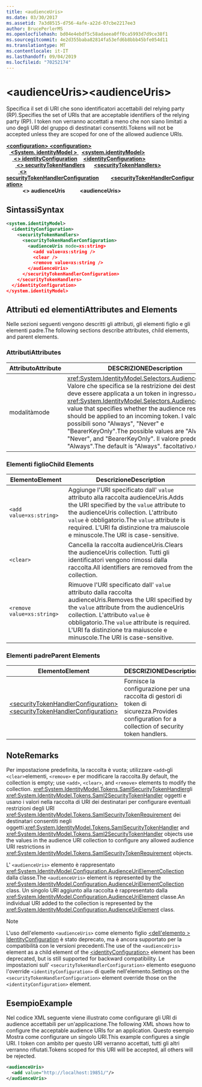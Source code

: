 ```yaml
---
title: <audienceUris>
ms.date: 03/30/2017
ms.assetid: 7a3d8515-d756-4afe-a22d-07cbe2217ee3
author: BrucePerlerMS
ms.openlocfilehash: bd04e4ebdf5c58adaeea0ff0ca5993d7d9ce38f1
ms.sourcegitcommit: 4e2d355baba82814fa53efd6b8bbb45bfe054d11
ms.translationtype: MT
ms.contentlocale: it-IT
ms.lasthandoff: 09/04/2019
ms.locfileid: "70252174"
---
```

# <a name="audienceuris"></a><span data-ttu-id="30727-101">\<audienceUris></span><span class="sxs-lookup"><span data-stu-id="30727-101">\<audienceUris></span></span>
<span data-ttu-id="30727-102">Specifica il set di URI che sono identificatori accettabili del relying party (RP).</span><span class="sxs-lookup"><span data-stu-id="30727-102">Specifies the set of URIs that are acceptable identifiers of the relying party (RP).</span></span> <span data-ttu-id="30727-103">I token non verranno accettati a meno che non siano limitati a uno degli URI del gruppo di destinatari consentiti.</span><span class="sxs-lookup"><span data-stu-id="30727-103">Tokens will not be accepted unless they are scoped for one of the allowed audience URIs.</span></span>  
  
<span data-ttu-id="30727-104">[ **\<configuration>** ](../configuration-element.md)</span><span class="sxs-lookup"><span data-stu-id="30727-104">[**\<configuration>**](../configuration-element.md)</span></span>\
<span data-ttu-id="30727-105">&nbsp;&nbsp;[ **\<System. identityModel >** ](system-identitymodel.md)</span><span class="sxs-lookup"><span data-stu-id="30727-105">&nbsp;&nbsp;[**\<system.identityModel>**](system-identitymodel.md)</span></span>\
<span data-ttu-id="30727-106">&nbsp;&nbsp;&nbsp;&nbsp;[ **\<> identityConfiguration**](identityconfiguration.md)</span><span class="sxs-lookup"><span data-stu-id="30727-106">&nbsp;&nbsp;&nbsp;&nbsp;[**\<identityConfiguration>**](identityconfiguration.md)</span></span>\
<span data-ttu-id="30727-107">&nbsp;&nbsp;&nbsp;&nbsp;&nbsp;&nbsp;[ **\<> securityTokenHandlers**](securitytokenhandlers.md)</span><span class="sxs-lookup"><span data-stu-id="30727-107">&nbsp;&nbsp;&nbsp;&nbsp;&nbsp;&nbsp;[**\<securityTokenHandlers>**](securitytokenhandlers.md)</span></span>\
<span data-ttu-id="30727-108">&nbsp;&nbsp;&nbsp;&nbsp;&nbsp;&nbsp;&nbsp;&nbsp;[ **\<> securityTokenHandlerConfiguration**](securitytokenhandlerconfiguration.md)</span><span class="sxs-lookup"><span data-stu-id="30727-108">&nbsp;&nbsp;&nbsp;&nbsp;&nbsp;&nbsp;&nbsp;&nbsp;[**\<securityTokenHandlerConfiguration>**](securitytokenhandlerconfiguration.md)</span></span>\
<span data-ttu-id="30727-109">&nbsp;&nbsp;&nbsp;&nbsp;&nbsp;&nbsp;&nbsp;&nbsp;&nbsp;&nbsp; **\<> audienceUris**</span><span class="sxs-lookup"><span data-stu-id="30727-109">&nbsp;&nbsp;&nbsp;&nbsp;&nbsp;&nbsp;&nbsp;&nbsp;&nbsp;&nbsp;**\<audienceUris>**</span></span>  
  
## <a name="syntax"></a><span data-ttu-id="30727-110">Sintassi</span><span class="sxs-lookup"><span data-stu-id="30727-110">Syntax</span></span>  
  
```xml  
<system.identityModel>  
  <identityConfiguration>  
    <securityTokenHandlers>  
      <securityTokenHandlerConfiguration>  
        <audienceUris mode=xs:string>  
          <add value=xs:string />  
          <clear />  
          <remove value=xs:string />  
        </audienceUris>  
      </securityTokenHandlerConfiguration>  
    </securityTokenHandlers>  
  </identityConfiguration>  
</system.identityModel>  
```  
  
## <a name="attributes-and-elements"></a><span data-ttu-id="30727-111">Attributi ed elementi</span><span class="sxs-lookup"><span data-stu-id="30727-111">Attributes and Elements</span></span>  
 <span data-ttu-id="30727-112">Nelle sezioni seguenti vengono descritti gli attributi, gli elementi figlio e gli elementi padre.</span><span class="sxs-lookup"><span data-stu-id="30727-112">The following sections describe attributes, child elements, and parent elements.</span></span>  
  
### <a name="attributes"></a><span data-ttu-id="30727-113">Attributi</span><span class="sxs-lookup"><span data-stu-id="30727-113">Attributes</span></span>  
  
|<span data-ttu-id="30727-114">Attributo</span><span class="sxs-lookup"><span data-stu-id="30727-114">Attribute</span></span>|<span data-ttu-id="30727-115">DESCRIZIONE</span><span class="sxs-lookup"><span data-stu-id="30727-115">Description</span></span>|  
|---------------|-----------------|  
|<span data-ttu-id="30727-116">modalità</span><span class="sxs-lookup"><span data-stu-id="30727-116">mode</span></span>|<span data-ttu-id="30727-117"><xref:System.IdentityModel.Selectors.AudienceUriMode> Valore che specifica se la restrizione dei destinatari deve essere applicata a un token in ingresso.</span><span class="sxs-lookup"><span data-stu-id="30727-117">An <xref:System.IdentityModel.Selectors.AudienceUriMode> value that specifies whether the audience restriction should be applied to an incoming token.</span></span> <span data-ttu-id="30727-118">I valori possibili sono "Always", "Never" e "BearerKeyOnly".</span><span class="sxs-lookup"><span data-stu-id="30727-118">The possible values are "Always", "Never", and "BearerKeyOnly".</span></span> <span data-ttu-id="30727-119">Il valore predefinito è "Always".</span><span class="sxs-lookup"><span data-stu-id="30727-119">The default is "Always".</span></span> <span data-ttu-id="30727-120">facoltativo.</span><span class="sxs-lookup"><span data-stu-id="30727-120">Optional.</span></span>|  
  
### <a name="child-elements"></a><span data-ttu-id="30727-121">Elementi figlio</span><span class="sxs-lookup"><span data-stu-id="30727-121">Child Elements</span></span>  
  
|<span data-ttu-id="30727-122">Elemento</span><span class="sxs-lookup"><span data-stu-id="30727-122">Element</span></span>|<span data-ttu-id="30727-123">Descrizione</span><span class="sxs-lookup"><span data-stu-id="30727-123">Description</span></span>|  
|-------------|-----------------|  
|`<add value=xs:string>`|<span data-ttu-id="30727-124">Aggiunge l'URI specificato dall' `value` attributo alla raccolta audienceUris.</span><span class="sxs-lookup"><span data-stu-id="30727-124">Adds the URI specified by the `value` attribute to the audienceUris collection.</span></span> <span data-ttu-id="30727-125">L'attributo `value` è obbligatorio.</span><span class="sxs-lookup"><span data-stu-id="30727-125">The `value` attribute is required.</span></span> <span data-ttu-id="30727-126">L'URI fa distinzione tra maiuscole e minuscole.</span><span class="sxs-lookup"><span data-stu-id="30727-126">The URI is case-sensitive.</span></span>|  
|`<clear>`|<span data-ttu-id="30727-127">Cancella la raccolta audienceUris.</span><span class="sxs-lookup"><span data-stu-id="30727-127">Clears the audienceUris collection.</span></span> <span data-ttu-id="30727-128">Tutti gli identificatori vengono rimossi dalla raccolta.</span><span class="sxs-lookup"><span data-stu-id="30727-128">All identifiers are removed from the collection.</span></span>|  
|`<remove value=xs:string>`|<span data-ttu-id="30727-129">Rimuove l'URI specificato dall' `value` attributo dalla raccolta audienceUris.</span><span class="sxs-lookup"><span data-stu-id="30727-129">Removes the URI specified by the `value` attribute from the audienceUris collection.</span></span> <span data-ttu-id="30727-130">L'attributo `value` è obbligatorio.</span><span class="sxs-lookup"><span data-stu-id="30727-130">The `value` attribute is required.</span></span> <span data-ttu-id="30727-131">L'URI fa distinzione tra maiuscole e minuscole.</span><span class="sxs-lookup"><span data-stu-id="30727-131">The URI is case-sensitive.</span></span>|  
  
### <a name="parent-elements"></a><span data-ttu-id="30727-132">Elementi padre</span><span class="sxs-lookup"><span data-stu-id="30727-132">Parent Elements</span></span>  
  
|<span data-ttu-id="30727-133">Elemento</span><span class="sxs-lookup"><span data-stu-id="30727-133">Element</span></span>|<span data-ttu-id="30727-134">DESCRIZIONE</span><span class="sxs-lookup"><span data-stu-id="30727-134">Description</span></span>|  
|-------------|-----------------|  
|[<span data-ttu-id="30727-135">\<securityTokenHandlerConfiguration></span><span class="sxs-lookup"><span data-stu-id="30727-135">\<securityTokenHandlerConfiguration></span></span>](securitytokenhandlerconfiguration.md)|<span data-ttu-id="30727-136">Fornisce la configurazione per una raccolta di gestori di token di sicurezza.</span><span class="sxs-lookup"><span data-stu-id="30727-136">Provides configuration for a collection of security token handlers.</span></span>|  
  
## <a name="remarks"></a><span data-ttu-id="30727-137">Note</span><span class="sxs-lookup"><span data-stu-id="30727-137">Remarks</span></span>  
 <span data-ttu-id="30727-138">Per impostazione predefinita, la raccolta è vuota; utilizzare `<add>`gli `<clear>`elementi, `<remove>` e per modificare la raccolta.</span><span class="sxs-lookup"><span data-stu-id="30727-138">By default, the collection is empty; use `<add>`, `<clear>`, and `<remove>` elements to modify the collection.</span></span> <span data-ttu-id="30727-139"><xref:System.IdentityModel.Tokens.SamlSecurityTokenHandler>gli <xref:System.IdentityModel.Tokens.Saml2SecurityTokenHandler> oggetti e usano i valori nella raccolta di URI dei destinatari per configurare eventuali restrizioni degli URI <xref:System.IdentityModel.Tokens.SamlSecurityTokenRequirement> dei destinatari consentiti negli oggetti.</span><span class="sxs-lookup"><span data-stu-id="30727-139"><xref:System.IdentityModel.Tokens.SamlSecurityTokenHandler> and <xref:System.IdentityModel.Tokens.Saml2SecurityTokenHandler> objects use the values in the audience URI collection to configure any allowed audience URI restrictions in <xref:System.IdentityModel.Tokens.SamlSecurityTokenRequirement> objects.</span></span>  
  
 <span data-ttu-id="30727-140">L' `<audienceUris>` elemento è rappresentato <xref:System.IdentityModel.Configuration.AudienceUriElementCollection> dalla classe.</span><span class="sxs-lookup"><span data-stu-id="30727-140">The `<audienceUris>` element is represented by the <xref:System.IdentityModel.Configuration.AudienceUriElementCollection> class.</span></span> <span data-ttu-id="30727-141">Un singolo URI aggiunto alla raccolta è rappresentato dalla <xref:System.IdentityModel.Configuration.AudienceUriElement> classe.</span><span class="sxs-lookup"><span data-stu-id="30727-141">An individual URI added to the collection is represented by the <xref:System.IdentityModel.Configuration.AudienceUriElement> class.</span></span>  
  
> [!NOTE]
> <span data-ttu-id="30727-142">L'uso dell'elemento `<audienceUris>` come elemento figlio [ \<dell'elemento > IdentityConfiguration](identityconfiguration.md) è stato deprecato, ma è ancora supportato per la compatibilità con le versioni precedenti.</span><span class="sxs-lookup"><span data-stu-id="30727-142">The use of the `<audienceUris>` element as a child element of the [\<identityConfiguration>](identityconfiguration.md) element has been deprecated, but is still supported for backward compatibility.</span></span> <span data-ttu-id="30727-143">Le impostazioni sull' `<securityTokenHandlerConfiguration>` elemento eseguono l'override `<identityConfiguration>` di quelle nell'elemento.</span><span class="sxs-lookup"><span data-stu-id="30727-143">Settings on the `<securityTokenHandlerConfiguration>` element override those on the `<identityConfiguration>` element.</span></span>  
  
## <a name="example"></a><span data-ttu-id="30727-144">Esempio</span><span class="sxs-lookup"><span data-stu-id="30727-144">Example</span></span>  
 <span data-ttu-id="30727-145">Nel codice XML seguente viene illustrato come configurare gli URI di audience accettabili per un'applicazione.</span><span class="sxs-lookup"><span data-stu-id="30727-145">The following XML shows how to configure the acceptable audience URIs for an application.</span></span> <span data-ttu-id="30727-146">Questo esempio Mostra come configurare un singolo URI.</span><span class="sxs-lookup"><span data-stu-id="30727-146">This example configures a single URI.</span></span> <span data-ttu-id="30727-147">I token con ambito per questo URI verranno accettati, tutti gli altri verranno rifiutati.</span><span class="sxs-lookup"><span data-stu-id="30727-147">Tokens scoped for this URI will be accepted, all others will be rejected.</span></span>  
  
```xml  
<audienceUris>  
  <add value="http://localhost:19851/"/>  
</audienceUris>  
```
